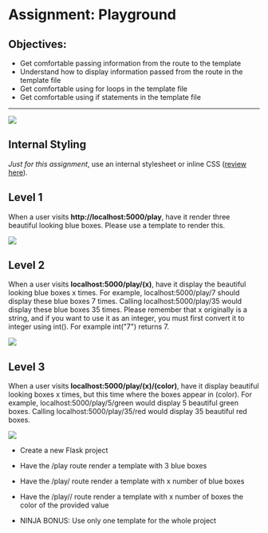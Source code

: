 
Assignment: Playground
======================

Objectives:
-----------

*   Get comfortable passing information from the route to the template
*   Understand how to display information passed from the route in the template file
*   Get comfortable using for loops in the template file
*   Get comfortable using if statements in the template file

* * *

![](https://assets.codingdojo.com/boomyeah2015/codingdojo/curriculum/content/chapter/1626195209__playground.gif)

Internal Styling
----------------

_Just for this assignment_, use an internal stylesheet or inline CSS ([review here](https://www.w3schools.com/css/css_howto.asp)).

Level 1
-------

When a user visits **http://localhost:5000/play**, have it render three beautiful looking blue boxes. Please use a template to render this.

![](https://assets.codingdojo.com/boomyeah2015/codingdojo/curriculum/content/chapter/playground1.png)

Level 2
-------

When a user visits **localhost:5000/play/(x)**, have it display the beautiful looking blue boxes x times. For example, localhost:5000/play/7 should display these blue boxes 7 times. Calling localhost:5000/play/35 would display these blue boxes 35 times. Please remember that x originally is a string, and if you want to use it as an integer, you must first convert it to integer using int(). For example int("7") returns 7.

![](https://assets.codingdojo.com/boomyeah2015/codingdojo/curriculum/content/chapter/playground2.png)

Level 3
-------

When a user visits **localhost:5000/play/(x)/(color)**, have it display beautiful looking boxes x times, but this time where the boxes appear in (color). For example, localhost:5000/play/5/green would display 5 beautiful green boxes. Calling localhost:5000/play/35/red would display 35 beautiful red boxes.

![](https://assets.codingdojo.com/boomyeah2015/codingdojo/curriculum/content/chapter/playground3.png)

*   Create a new Flask project
    
*   Have the /play route render a template with 3 blue boxes
    
*   Have the /play/<x> route render a template with x number of blue boxes
    
*   Have the /play/<x>/<color> route render a template with x number of boxes the color of the provided value
    
*   NINJA BONUS: Use only one template for the whole project
